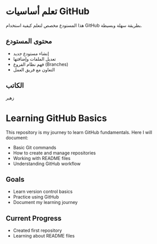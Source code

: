 # تعلم أساسيات GitHub
هذا المستودع مخصص لتعلم كيفية استخدام GitHub بطريقة سهلة وبسيطة.

## محتوى المستودع
- إنشاء مستودع جديد
- تعديل الملفات وإضافتها
- فهم نظام الفروع (Branches)
- التعاون مع فريق العمل

## الكاتب
زهير
# Learning GitHub Basics

This repository is my journey to learn GitHub fundamentals. Here I will document:

- Basic Git commands
- How to create and manage repositories
- Working with README files
- Understanding GitHub workflow

## Goals

- Learn version control basics
- Practice using GitHub
- Document my learning journey

## Current Progress

- Created first repository
- Learning about README files
